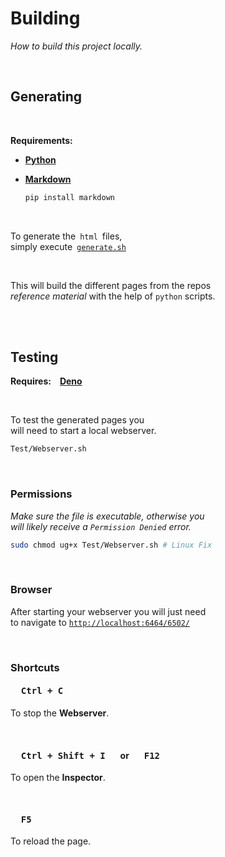
# Building

*How to build this project locally.*

<br>

## Generating

<br>

**Requirements:** 

-   **[Python]**

-   **[Markdown]**

    ```sh
    pip install markdown
    ```

<br>

To generate the  `html`  files,<br>
simply execute  [`generate.sh`][Generate]

<br>

This will build the different pages from the repos <br>
*reference material* with the help of `python` scripts.

<br>
<br>

## Testing

**Requires:** **[Deno]**

<br>

To test the generated pages you <br>
will need to start a local webserver.

```sh
Test/Webserver.sh
```

<br>

### Permissions

*Make sure the file is executable, otherwise you* <br>
*will likely receive a `Permission Denied` error.*

```sh
sudo chmod ug+x Test/Webserver.sh # Linux Fix
```

<br>

### Browser

After starting your webserver you will just need <br>
to navigate to [`http://localhost:6464/6502/`][Localhost]

<br>

### Shortcuts

#### <kbd>  Ctrl + C  </kbd>

To stop the **Webserver**.

<br>

#### <kbd>  Ctrl + Shift + I  </kbd>  or  <kbd>  F12  </kbd>

To open the **Inspector**.

<br>

#### <kbd>  F5  </kbd>

To reload the page.

<br>


<!----------------------------------------------------------------------------->

[Generate]: ../Source/generate.sh

[Markdown]: https://pypi.org/project/Markdown/
[Python]: https://www.python.org/
[Deno]: https://deno.land/

[Localhost]: http://localhost:6464/6502/

